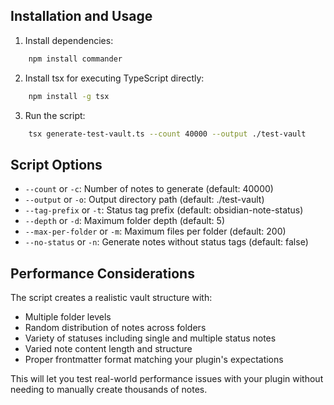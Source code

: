 ## Installation and Usage

1. Install dependencies:
```bash
    npm install commander
```
2. Install tsx for executing TypeScript directly:
```bash
    npm install -g tsx
```
3. Run the script:
```bash
    tsx generate-test-vault.ts --count 40000 --output ./test-vault
```

## Script Options

- `--count` or `-c`: Number of notes to generate (default: 40000)
- `--output` or `-o`: Output directory path (default: ./test-vault)
- `--tag-prefix` or `-t`: Status tag prefix (default: obsidian-note-status)
- `--depth` or `-d`: Maximum folder depth (default: 5)
- `--max-per-folder` or `-m`: Maximum files per folder (default: 200)
- `--no-status` or `-n`: Generate notes without status tags (default: false)

## Performance Considerations
The script creates a realistic vault structure with:

- Multiple folder levels
- Random distribution of notes across folders
- Variety of statuses including single and multiple status notes
- Varied note content length and structure
- Proper frontmatter format matching your plugin's expectations

This will let you test real-world performance issues with your plugin without needing to manually create thousands of notes.